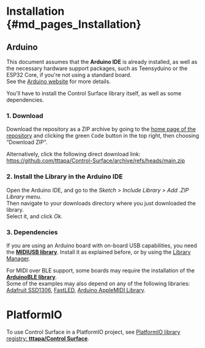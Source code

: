# Installation {#md_pages_Installation}

## Arduino

This document assumes that the **Arduino IDE** is already installed, as well as 
the necessary hardware support packages, such as Teensyduino or the ESP32 Core, 
if you're not using a standard board.  
See the [Arduino website](https://www.arduino.cc/en/guide) for more details.  

You'll have to install the Control Surface library itself, as well as some 
dependencies.

### 1. Download

Download the repository as a ZIP archive by going to the [home page of the 
repository](https://github.com/tttapa/Control-Surface) and clicking
the green <kbd>Code</kbd> button in the top right, then choosing “Download ZIP”.

Alternatively, click the following direct download link:
<https://github.com/tttapa/Control-Surface/archive/refs/heads/main.zip>

### 2. Install the Library in the Arduino IDE

Open the Arduino IDE, and go to the _Sketch &gt; Include Library &gt; Add .ZIP
Library_ menu.  
Then navigate to your downloads directory where you just downloaded the 
library.  
Select it, and click _Ok_.

### 3. Dependencies

If you are using an Arduino board with on-board USB capabilities, you need the
[**MIDIUSB library**](https://github.com/arduino-libraries/MIDIUSB). 
Install it as explained before, or by using the 
[Library Manager](https://docs.arduino.cc/software/ide-v2/tutorials/ide-v2-installing-a-library/).

For MIDI over BLE support, some boards may require the installation of the
[**ArduinoBLE library**](https://github.com/arduino-libraries/ArduinoBLE).  
Some of the examples may also depend on any of the following libraries:
[Adafruit SSD1306](https://github.com/adafruit/Adafruit_SSD1306),
[FastLED](https://github.com/FastLED/FastLED),
[Arduino AppleMIDI Library](https://github.com/lathoub/Arduino-AppleMIDI-Library).

# PlatformIO

To use Control Surface in a PlatformIO project, see
[PlatformIO library registry: **tttapa/Control Surface**](https://registry.platformio.org/libraries/tttapa/Control%20Surface/installation).
